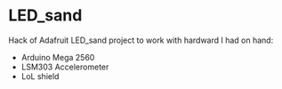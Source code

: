 # LED_sand
Hack of Adafruit LED_sand project to work with hardward I had on hand:
- Arduino Mega 2560
- LSM303 Accelerometer 
- LoL shield
